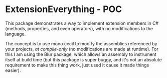 # ExtensionEverything - POC
This package demonstrates a way to implement extension members in C# (methods, properties, and even operators), with no modifications to the language.

The concept is to use mono.cecil to modify the assemblies referenced by your projects, *at compile-only* (no modifications are made at runtime).
For this I am using the Blur package, which allows an assembly to instrument itself at build time (but this package is super buggy, and it's not an absolute requirement to make this thing work, just used it cause it made things easier).
